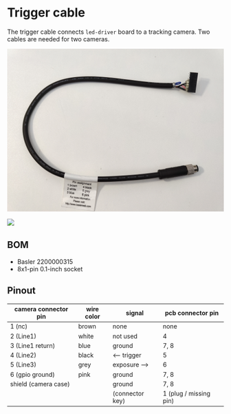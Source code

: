 # Trigger cable

The trigger cable connects `led-driver` board to a tracking camera. 
Two cables are needed for two cameras.

![trigger cable photo](./trigger-cable.jpg)

![](./trigger-cable-pcb-connection.jpg)

## BOM

* Basler 2200000315
* 8x1-pin 0.1-inch socket


## Pinout

| camera connector pin  | wire color | signal        | pcb connector pin |
|-----------------------|------------|----------     |-------------------|
| 1 (nc)                | brown      | none          | none              |
| 2 (Line1)             | white      | not used      | 4                 | 
| 3 (Line1 return)      | blue       | ground        | 7, 8              | 
| 4 (Line2)             | black      | <-- trigger   | 5                 | 
| 5 (Line3)             | grey       | exposure -->  | 6                 | 
| 6 (gpio ground)       | pink       | ground        | 7, 8              | 
| shield (camera case)  |            | ground        | 7, 8              | 
|                       |            | (connector key) | 1 (plug / missing pin)              |